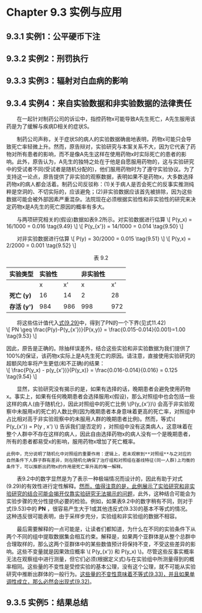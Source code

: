 # Chapter 9.3 实例与应用

## 9.3.1 实例1：公平硬币下注


## 9.3.2 实例2：刑罚执行


## 9.3.3 实例3：辐射对白血病的影响


## 9.3.4 实例4：来自实验数据和非实验数据的法律责任
&emsp;&emsp;在一起针对制药公司的诉讼中，指控药物x可能导致A先生死亡，A先生服用该药是为了缓解与疾病D相关的症状S。

&emsp;&emsp;制药公司声称，关于症状S的病人的实验数据确凿地表明，药物x可能只会导致死亡率轻微上升。然而，原告辩对，实验研究与本案关系不大，因为它代表了药物对所有患者的影响，而不是像A先生这样在使用药物x时实际死亡的患者的影响。此外，原告认为，A先生的独特之处在于他是自愿服用药物的，这与实验研究中的受试者不同(受试者是随机分配的)，他们服用药物时为了遵守实验协议。为了支持这一论点，原告提供了非实验的观察数据，表明如果不是药物x，大多数选择药物x的病人都会活着。制药公司反驳称：(1)关于病人是否会死亡的反事实推测纯粹是空洞的、不切实际的，应该避免；(2)非实验数据应该首先被排除，因为这些数据可能会被外部因素严重混杂。法院现在必须根据实验性和非实验性的研究来决定药物x是A先生的死亡原因的概率有多大。  

&emsp;&emsp;与两项研究相关的(假设)数据如表9.2所示。对实验数据进行估算
\\[ P(y_x) = 16/1000 = 0.016  \tag{9.49} \\]
\\[ P(y_{x'}) = 14/1000 = 0.014  \tag{9.50} \\]

&emsp;&emsp;对非实验数据进行估算
\\[ P(y) = 30/2000 = 0.015  \tag{9.51} \\]
\\[ P(y,x) = 2/2000 = 0.001  \tag{9.52} \\]

<p align="center" >表 9.2</p>

|   实验类型     | 实验性 |  | 非实验性|    |
|----------------|---------------|---------------|---------------|--|
|               |x |x'| x |x'|
| **死亡 (y)** | 16|14            |2     | 28           |
| **存活 (y')** | 984  | 986  |    998  | 972|

&emsp;&emsp;将这些估计值代入[式(9.29)](./chapter_9_2.md#thm9.2.15)中，得到了PN的一个下界(见式11.42)  
\\[ PN \geq \frac{P(y)-P(y_{x'})}{P(x,y)} = \frac{0.015-0.014}{0.001}=1.00 \tag{9.53} \\]

因此，原告是正确的。除抽样误差外，结合这些实验和非实验数据为我们提供了100%的保证，该药物x实际上是A先生死亡的原因。请注意，直接使用实验研究的超额风险率将产生更低(和不正确)的结果：  
\\[ \frac{P(y_x) - p(y_{x'})}{P(y_x)} = \frac{0.016-0.014}{0.016} = 0.125 \tag{9.54} \\]

&emsp;&emsp;显然，实验研究没有揭示的是，如果有选择的话，晚期患者会避免使用药物x。事实上，如果有任何晚期患者会选择服用x(假设)，那么对照组中也会包括一些这样的病人(由于随机化)，因此对照组中的死亡比例 \\(P(y_{x'})\\) 会高于非实验观察中未服用x的死亡的人数比例(因为晚期患者本身意味着更高的死亡率，对照组中占比相对高于非实验观察中的未服用人群的晚期患者比例)。然而，等式\\( P(y_{x'}) = P(y , x') \\) 告诉我们是否定的 ，对照组中没有这类病人，这意味着在整个人群中不存在这样的病人，因此自由选择药物x的病人没有一个是晚期患者，所有的患者都易受x的影响，服用药物x增加了死亡概率。 

```admonish caution title="关键概念与逻辑链"
此例中，充分说明了随机化中对照组的重要作用：逻辑上，若未观察到**对照组**与之对应的自然条件下人群子群有差异，则在随机化确保了治疗组和对照组在基线特征(同一人群)上均衡的条件下，可以推断出药物x的作用是死亡率升高的唯一解释。
```

&emsp;&emsp;表9.2中的数字显然是为了表示一种极端情况而设计的，因此有助于对式(9.29)的有效性进行定性解释。<a id="exm9.3.4">[然而，值得注意的是，此例展示了实验研究和非实验研究的结合可能会揭开仅靠实验研究无法揭示的问题](./chapter_9.md#exm9.3.4)</a>，此外，这种结合可能会为实验步骤的充分性提供必要的检验。例如，如果表9.2中的数字稍有不同，则对于式(9.53)中的 **PN** ，很容易产生大于1或其他违反式(9.33)的基本不等式的情况。这种违反很可能表明，由于采样步充分，实验组和非实验组的数据不相容。  

&emsp;&emsp;最后需要解释的一点可能是，让读者们都知道，为什么在不同的实验条件下从两个不同的组中提取数据集会相互约束。解释是，如果两个亚群体是从整个总群中合理取样的，那么这两个亚群体中的某些数值预计将保持不变，不受这些差异的影响。这些不变量就是因果效应概率 \\( P(y_{x'}) 和 P(y_x) \\)。尽管这些反事实概率无法在观察组中进行测量，但它们必须(根据定义式)与在实验组中所测量得到的概率相同。这些量的不变性是受控实验的基本公理，没有这个公理，就不可能从实验研究中推断出群体的一般行为。<a id = "ref9.3.4">[这些量的不变性意味着不等式(9.33)，并且如果单调性成立，那么必然会出现式(9.32)](./chapter_9_2.md#ref9.2.4)</a>。

## 9.3.5 实例5：结果总结

